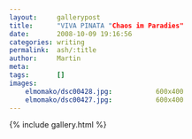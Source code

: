 ```yaml
---
layout:     gallerypost
title:      "VIVA PINATA "Chaos im Paradies"
date:       2008-10-09 19:16:56
categories: writing
permalink:  ash/:title
author:     Martin
meta:
tags:       []
images:
    elmomako/dsc00428.jpg:           600x400
    elmomako/dsc00427.jpg:           600x400
---
```


{% include gallery.html %}
